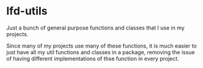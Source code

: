 # lfd-utils
Just a bunch of general purpose functions and classes that I use in my projects.

Since many of my projects use many of these functions, it is much easier to just have all my util functions and classes in a package, removing the issue of having different implementations of thse function in every project.
